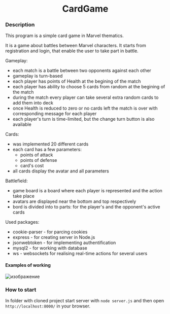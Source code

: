 <h1 align='center'> CardGame </h1>

### Description
This program is a simple card game in Marvel thematics.  
   
It is a game about battles between Marvel characters. It starts from registration and login, that enable the user to take part in battle.  

Gameplay:   
- each match is a battle between two opponents against each other
- gameplay is turn-based
- each player has points of Health at the begining of the match
- each player has ability to choose 5 cards from random at the begining of the match
- during the match every player can take several extra random cards to add them into deck
- once Health is reduced to zero or no cards left the match is over with corresponding message for each player
- each player's turn is time-limited, but the change turn button is also available   

Cards:
- was implemented 20 different cards
- each card has a few parameters:
  - points of attack
  - points of defense
  - card's cost
- all cards display the avatar and all parameters   

Battlefield: 
- game board is a board where each player is represented and the action take place
- avatars are displayed near the bottom and top respectively
- bord is divided into to parts: for the player's and the opponent's active cards

Used packages:
- cookie-parser - for parcing cookies
- express - for creating server in Node.js
- jsonwebtoken - for implementing authentification
- mysql2 - for working with database
- ws - websockets for realising real-time actions for several users

#### Examples of working    
![изображение](https://user-images.githubusercontent.com/108219165/184618737-eae5b561-e9be-41ac-a14e-a83663f184a3.png)   

### How to start
In folder with cloned project start server with `node server.js` and then open `http://localhost:8000/` in your browser.  
